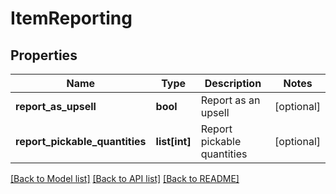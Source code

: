 # ItemReporting

## Properties
Name | Type | Description | Notes
------------ | ------------- | ------------- | -------------
**report_as_upsell** | **bool** | Report as an upsell | [optional] 
**report_pickable_quantities** | **list[int]** | Report pickable quantities | [optional] 

[[Back to Model list]](../README.md#documentation-for-models) [[Back to API list]](../README.md#documentation-for-api-endpoints) [[Back to README]](../README.md)


